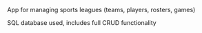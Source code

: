App for managing sports leagues (teams, players, rosters, games)

SQL database used, includes full CRUD functionality


